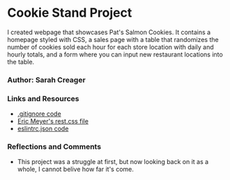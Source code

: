 # Cookie Stand Project

I created webpage that showcases Pat's Salmon Cookies. It contains a homepage styled with CSS, a sales page with a table that randomizes the number of cookies sold each hour for each store location with daily and hourly totals, and a form where you can input new restaurant locations into the table. 

### Author: Sarah Creager

### Links and Resources
* [.gitignore code](https://www.gitignore.io/api/node,linux,macos,windows,visualstudiocode)
* [Eric Meyer's rest.css file](https://meyerweb.com/eric/tools/css/reset/)
* [eslintrc.json code](https://github.com/codefellows/seattle-code-201d77/blob/main/configs/eslintrc.json)

### Reflections and Comments
* This project was a struggle at first, but now looking back on it as a whole, I cannot belive how far it's come. 